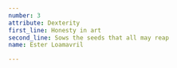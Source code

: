 ```yaml
---
number: 3
attribute: Dexterity
first_line: Honesty in art
second_line: Sows the seeds that all may reap
name: Ester Loamavril

---
```

